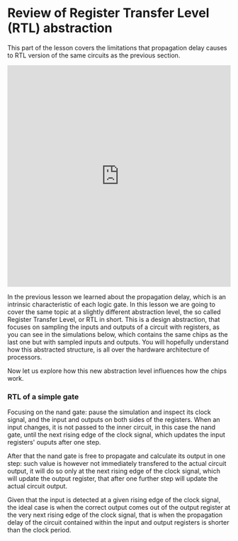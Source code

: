 # Review of Register Transfer Level (RTL) abstraction

This part of the lesson covers the limitations that propagation delay causes to RTL version of the same circuits as the previous section.

<iframe width="100%" height="500" src="https://www.youtube.com/embed/wVtvX6spkls" title="YouTube video player" frameborder="0" allow="accelerometer; autoplay; clipboard-write; encrypted-media; gyroscope; picture-in-picture" allowfullscreen></iframe>

In the previous lesson we learned about the propagation delay, which is an intrinsic characteristic of each logic gate. In this lesson we are going to cover the same topic at a slightly different abstraction level, the so called Register Transfer Level, or RTL in short. This is a design abstraction, that focuses on sampling the inputs and outputs of a circuit with registers, as you can see in the simulations below, which contains the same chips as the last one but with sampled inputs and outputs. You will hopefully understand how this abstracted structure, is all over the hardware architecture of processors. 

Now let us explore how this new abstraction level influences how the chips work.

### RTL of a simple gate

Focusing on the nand gate: pause the simulation and inspect its clock signal, and the input and outputs on both sides of the registers. When an input changes, it is not passed to the inner circuit, in this case the nand gate, until the next rising edge of the clock signal, which updates the input registers' ouputs after one step. 

After that the nand gate is free to propagate and calculate its output in one step: such value is however not immediately transfered to the actual circuit output, it will do so only at the next rising edge of the clock signal, which will update the output register, that after one further step will update the actual circuit output. 

Given that the input is detected at a given rising edge of the clock signal, the ideal case is when the correct output comes out of the output register at the very next rising edge of the clock signal, that is when the propagation delay of the circuit contained within the input and output registers is shorter than the clock period. 

<div id="sheas_container_2_1"><div style="width:100%; height:100%"><div class="loader"></div></div></div>

This is critically important: if we want for example to put more than one of this cells in series to one another, each one must compute its own output within one clock cycle, that is the rising edge of the clock signal immediately after the one that detected the new inputs, in order sample the correct output. If this does not happen, the wrong value is passed onto the next section of the circuit and the computation fails.

This being said, we can now see the propagation delay of a chip under a different perspective: it becomes a limit, to the maximum clock frequency that the corresponding RTL representation can handle without error, where by error we mean the output being sampled at any later point, than the rising edge immediately after the one that detected the different input. We can call this limitation a "sampling constraint".

Let us try then to find the maximum clock frequency of each of the circuits in the simulation panel. The clock component can be controlled by the number above it, which represents how many steps until the clock changes value, or half of the clock period as measured in steps. So, for example two consecutive rising edges of a clock set at number 5 are 10 steps apart, and that value, the clock period of 10 steps, is the maximum allowed propagation delay of the chip contained inbetween the registers, that are clocked by such signal. 

Let us then tackle each circuit. We found out earlier that the propagation delay of the nand port is just one step. Therefore even a clock set to 1, which has a two long clock period, should present the correct output after just one clock cycle. If we verify that, we see that no matter when we change the input, the output changes exactly one step after the next rising edge, to the one which detected the new input. The extra step is due to the propagation delay of the output register itself.

### RTL of a simple boolean circuit

We can do the same thing with the xnor, expecting the minimum clock period to be 6, that is the clock component set to 3. The way to test the worst case scenario is to use one known input, with the maximum expected propagation delay, in our case zero zero to one one, and change it at the same time as a rising edge of the clock. We see that even in that case, the circuit still functions properly.

<div id="sheas_container_2_2"><div style="width:100%; height:100%"><div class="loader"></div></div></div>

### RTL of a complex circuit

Regarding the incrementer, it was your task to find its exact propagation delay in the last exercise, so we are not going to spoil the solution. We are therefore going to use this chip as an example of what happens if you got your estimate wrong. If you overestimated the delay you are not going to see the error with the signal monitors, as the correct output will just wait to be sampled at the output register for a few steps. If you underestimated the delay however, it will be very evident from the signals, and that is the case we are covering now. 

Let us say that you estimated the propagation delay of the incrementer to be 20 steps (we are taking a particularly low estimate just to be sure that it is very very wrong). That means that we expect that a clock set with number 10 will sample the correct output, at the rising edge immediately following the one that detected the new input.

Set the input radix and the monitors to decimal and the clock to 10. If we set the input to zero, and the change is detected at this rising edge, we can see the circuit comfortably outputting one just one step after the next rising edge. Remember that that extra step is due to the propagation delay of the output register.

<div id="sheas_container_2_3"><div style="width:100%; height:100%"><div class="loader"></div></div></div>

However, if we input for example 63, we see that the next rising edge yields 56 instead of 64. What is more is that the next rising edge is sampling the value 32, again instead of 64. Finally, on the third rising edge after the one that sampled the new input we get 64. This behaviour happens because the propagation delay of the incrementer with input 63, is between 40 and 60 steps (between the second and third rising edge from the one that sampled the input) and at each rising edge before the result is ready, the output register is sampling some random number that comes out of the incrementer chip, while it is propagating. This is in a nutshell why in general, the clock period must be slow enough to allow for the full propagation of the circuit at any input. 

## Wrap Up Exercises

1. Reformulate the result of the previous exercise, that is the estimate of the propagation delay for the incrementer, as a constraint to the maximum clock speed of its RTL circuit form.

**Please write your answers on a document, to then submit as PDF in the "Assignments" section. Mind that all answers from the whole Circuit Timing section are to be written on the same document. Feel free to add images to your answers, if it helps to explain something more concisely.**